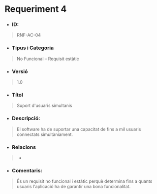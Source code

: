# **Requeriment 4**

- ### **ID:**
> RNF-AC-04

- ### **Tipus i Categoria**
> No Funcional – Requisit estàtic

- ### **Versió** 
> 1.0

- ### **Títol**
> Suport d'usuaris simultanis

- ### **Descripció:** 
> El software ha de suportar una capacitat de fins a mil usuaris connectats simultàniament.

- ### **Relacions** 
> -

- ### **Comentaris:** 
> És un requisit no funcional i estàtic perquè determina fins a quants usuaris l'aplicació ha de garantir una bona funcionalitat. 
